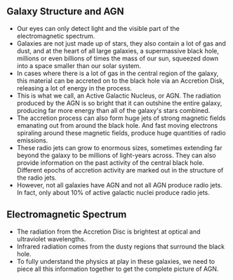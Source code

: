 ## Galaxy Structure and AGN
* Our eyes can only detect light and the visible part of the electromagnetic spectrum.
* Galaxies are not just made up of stars, they also contain a lot of gas and dust, and at the heart of all large galaxies, a supermassive black hole, millions or even billions of times the mass of our sun, squeezed down into a space smaller than our solar system.
* In cases where there is a lot of gas in the central region of the galaxy, this material can be accreted on to the black hole via an Accretion Disk, releasing a lot of energy in the process.
* This is what we call, an Active Galactic Nucleus, or AGN. The radiation produced by the AGN is so bright that it can outshine the entire galaxy, producing far more energy than all of the galaxy's stars combined.
* The accretion process can also form huge jets of strong magnetic fields emanating out from around the black hole. And fast moving electrons spiraling around these magnetic fields, produce huge quantities of radio emissions.
* These radio jets can grow to enormous sizes, sometimes extending far beyond the galaxy to be millions of light-years across. They can also provide information on the past activity of the central black hole. Different epochs of accretion activity are marked out in the structure of the radio jets.
* However, not all galaxies have AGN and not all AGN produce radio jets. In fact, only about 10% of active galactic nuclei produce radio jets.


## Electromagnetic Spectrum
* The radiation from the Accretion Disc is brightest at optical and ultraviolet wavelengths.
* Infrared radiation comes from the dusty regions that surround the black hole.
* To fully understand the physics at play in these galaxies, we need to piece all this information together to get the complete picture of AGN. 